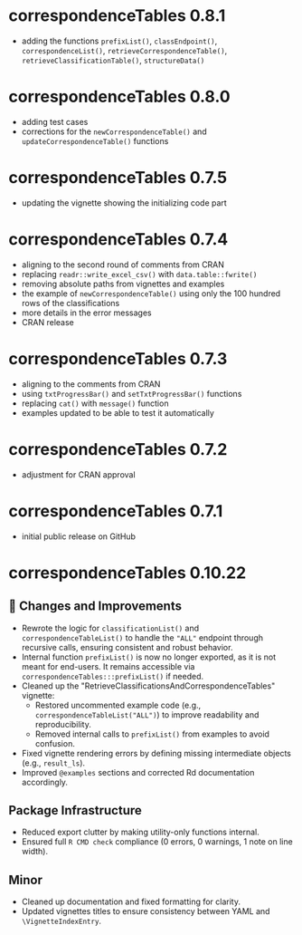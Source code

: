 # correspondenceTables 0.8.1

- adding the functions `prefixList()`,  `classEndpoint()`, `correspondenceList()`, `retrieveCorrespondenceTable()`, `retrieveClassificationTable()`, `structureData()`

# correspondenceTables 0.8.0

- adding test cases
- corrections for the `newCorrespondenceTable()` and `updateCorrespondenceTable()` functions

# correspondenceTables 0.7.5

- updating the vignette showing the initializing code part

# correspondenceTables 0.7.4

- aligning to the second round of comments from CRAN 
- replacing `readr::write_excel_csv()` with `data.table::fwrite()`
- removing absolute paths from vignettes and examples
- the example of `newCorrespondenceTable()` using only the 100 hundred rows of the classifications
- more details in the error messages
- CRAN release

# correspondenceTables 0.7.3

- aligning to the comments from CRAN 
- using `txtProgressBar()` and `setTxtProgressBar()` functions
- replacing `cat()` with `message()` function
- examples updated to be able to test it automatically 

# correspondenceTables 0.7.2

- adjustment for CRAN approval

# correspondenceTables 0.7.1

- initial public release on GitHub


# correspondenceTables 0.10.22

## 🔧 Changes and Improvements

- Rewrote the logic for `classificationList()` and `correspondenceTableList()` to handle the `"ALL"` endpoint through recursive calls, ensuring consistent and robust behavior.
- Internal function `prefixList()` is now no longer exported, as it is not meant for end-users. It remains accessible via `correspondenceTables:::prefixList()` if needed.
- Cleaned up the "RetrieveClassificationsAndCorrespondenceTables" vignette:
  - Restored uncommented example code (e.g., `correspondenceTableList("ALL")`) to improve readability and reproducibility.
  - Removed internal calls to `prefixList()` from examples to avoid confusion.
- Fixed vignette rendering errors by defining missing intermediate objects (e.g., `result_ls`).
- Improved `@examples` sections and corrected Rd documentation accordingly.

##  Package Infrastructure

- Reduced export clutter by making utility-only functions internal.
- Ensured full `R CMD check` compliance (0 errors, 0 warnings, 1 note on line width).

##  Minor

- Cleaned up documentation and fixed formatting for clarity.
- Updated vignettes titles to ensure consistency between YAML and `\VignetteIndexEntry`.

